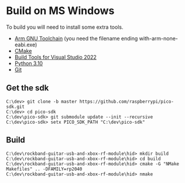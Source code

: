 # Build on MS Windows

To build you will need to install some extra tools.

- [Arm GNU Toolchain](https://developer.arm.com/tools-and-software/open-source-software/developer-tools/gnu-toolchain/downloads) (you need the filename ending with-arm-none-eabi.exe)
- [CMake](https://cmake.org/download/)
- [Build Tools for Visual Studio 2022](https://visualstudio.microsoft.com/downloads/#build-tools-for-visual-studio-2022)
- [Python 3.10](https://www.python.org/downloads/windows/)
- [Git](https://git-scm.com/download/win)

## Get the sdk
```
C:\dev> git clone -b master https://github.com/raspberrypi/pico-sdk.git
C:\dev> cd pico-sdk
C:\dev\pico-sdk> git submodule update --init --recursive
C:\dev\pico-sdk> setx PICO_SDK_PATH "C:\dev\pico-sdk"
```

## Build

```
C:\dev\rockband-guitar-usb-and-xbox-rf-module\hid> mkdir build
C:\dev\rockband-guitar-usb-and-xbox-rf-module\hid> cd build
C:\dev\rockband-guitar-usb-and-xbox-rf-module\hid> cmake -G "NMake Makefiles" .. -DFAMILY=rp2040
C:\dev\rockband-guitar-usb-and-xbox-rf-module\hid> nmake
```
